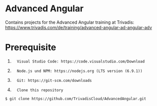 # Advanced Angular
Contains projects for the Advanced Angular training at Trivadis:
https://www.trivadis.com/de/training/advanced-angular-ad-angular-adv


# Prerequisite
1.       Visual Studio Code: https://code.visualstudio.com/Download
2.       Node.js und NPM: https://nodejs.org (LTS version (6.9.1))
3.       Git: https://git-scm.com/downloads 
4.       Clone this repository


```
$ git clone https://github.com/TrivadisCloud/AdvancedAngular.git
```

